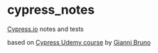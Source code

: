 # cypress_notes

[Cypress.io](https://www.cypress.io/) notes and tests

based on [Cypress Udemy course](https://www.udemy.com/course/cypress-io-master-class/) by [Gianni Bruno](https://www.udemy.com/user/gianni-bruno-2/)
